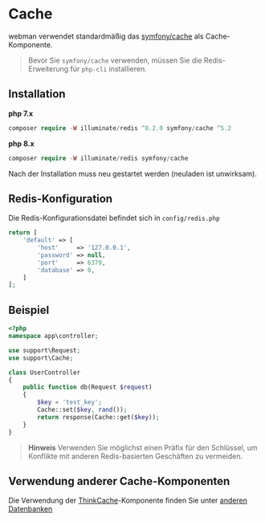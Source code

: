 # Cache

webman verwendet standardmäßig das [symfony/cache](https://github.com/symfony/cache) als Cache-Komponente.

> Bevor Sie `symfony/cache` verwenden, müssen Sie die Redis-Erweiterung für `php-cli` installieren.

## Installation
**php 7.x**
```php
composer require -W illuminate/redis ^8.2.0 symfony/cache ^5.2
```
**php 8.x**
```php
composer require -W illuminate/redis symfony/cache
```

Nach der Installation muss neu gestartet werden (neuladen ist unwirksam).


## Redis-Konfiguration
Die Redis-Konfigurationsdatei befindet sich in `config/redis.php`
```php
return [
    'default' => [
        'host'     => '127.0.0.1',
        'password' => null,
        'port'     => 6379,
        'database' => 0,
    ]
];
```

## Beispiel
```php
<?php
namespace app\controller;

use support\Request;
use support\Cache;

class UserController
{
    public function db(Request $request)
    {
        $key = 'test_key';
        Cache::set($key, rand());
        return response(Cache::get($key));
    }
}
```

> **Hinweis**
> Verwenden Sie möglichst einen Präfix für den Schlüssel, um Konflikte mit anderen Redis-basierten Geschäften zu vermeiden.

## Verwendung anderer Cache-Komponenten

Die Verwendung der [ThinkCache](https://github.com/top-think/think-cache)-Komponente finden Sie unter [anderen Datenbanken](others.md#ThinkCache)
